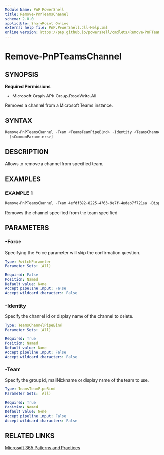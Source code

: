 ```yaml
---
Module Name: PnP.PowerShell
title: Remove-PnPTeamsChannel
schema: 2.0.0
applicable: SharePoint Online
external help file: PnP.PowerShell.dll-Help.xml
online version: https://pnp.github.io/powershell/cmdlets/Remove-PnPTeamsChannel.html
---
```

 
# Remove-PnPTeamsChannel

## SYNOPSIS

**Required Permissions**

  * Microsoft Graph API: Group.ReadWrite.All

Removes a channel from a Microsoft Teams instance.

## SYNTAX

```powershell
Remove-PnPTeamsChannel -Team <TeamsTeamPipeBind> -Identity <TeamsChannelPipeBind> [-Force]
  [<CommonParameters>]
```

## DESCRIPTION

Allows to remove a channel from specified team.

## EXAMPLES

### EXAMPLE 1
```powershell
Remove-PnPTeamsChannel -Team 4efdf392-8225-4763-9e7f-4edeb7f721aa -DisplayName "My Channel"
```

Removes the channel specified from the team specified

## PARAMETERS

### -Force
Specifying the Force parameter will skip the confirmation question.

```yaml
Type: SwitchParameter
Parameter Sets: (All)

Required: False
Position: Named
Default value: None
Accept pipeline input: False
Accept wildcard characters: False
```

### -Identity
Specify the channel id or display name of the channel to delete.

```yaml
Type: TeamsChannelPipeBind
Parameter Sets: (All)

Required: True
Position: Named
Default value: None
Accept pipeline input: False
Accept wildcard characters: False
```

### -Team
Specify the group id, mailNickname or display name of the team to use.

```yaml
Type: TeamsTeamPipeBind
Parameter Sets: (All)

Required: True
Position: Named
Default value: None
Accept pipeline input: False
Accept wildcard characters: False
```

## RELATED LINKS

[Microsoft 365 Patterns and Practices](https://aka.ms/m365pnp)

